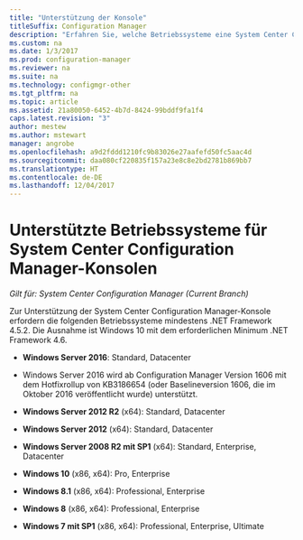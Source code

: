 ```yaml
---
title: "Unterstützung der Konsole"
titleSuffix: Configuration Manager
description: "Erfahren Sie, welche Betriebssysteme eine System Center Configuration Manager-Konsole unterstützt."
ms.custom: na
ms.date: 1/3/2017
ms.prod: configuration-manager
ms.reviewer: na
ms.suite: na
ms.technology: configmgr-other
ms.tgt_pltfrm: na
ms.topic: article
ms.assetid: 21a80050-6452-4b7d-8424-99bddf9fa1f4
caps.latest.revision: "3"
author: mestew
ms.author: mstewart
manager: angrobe
ms.openlocfilehash: a9d2fddd1210fc9b83026e27aafefd50fc5aac4d
ms.sourcegitcommit: daa080cf220835f157a23e8c8e2bd2781b869bb7
ms.translationtype: HT
ms.contentlocale: de-DE
ms.lasthandoff: 12/04/2017
---
```

# <a name="supported-operating-systems-for-system-center-configuration-manager-consoles"></a>Unterstützte Betriebssysteme für System Center Configuration Manager-Konsolen

*Gilt für: System Center Configuration Manager (Current Branch)*


 Zur Unterstützung der System Center Configuration Manager-Konsole erfordern die folgenden Betriebssysteme mindestens .NET Framework 4.5.2. Die Ausnahme ist Windows 10 mit dem erforderlichen Minimum .NET Framework 4.6.  

-   **Windows Server 2016**: Standard, Datacenter  
  - Windows Server 2016 wird ab Configuration Manager Version 1606 mit dem Hotfixrollup von KB3186654 (oder Baselineversion 1606, die im Oktober 2016 veröffentlicht wurde) unterstützt.  


-   **Windows Server 2012 R2** (x64): Standard, Datacenter  

-   **Windows Server 2012** (x64): Standard, Datacenter  

-   **Windows Server 2008 R2 mit SP1** (x64): Standard, Enterprise, Datacenter  

-   **Windows 10** (x86, x64): Pro, Enterprise  

-   **Windows 8.1** (x86, x64): Professional, Enterprise  

-   **Windows 8** (x86, x64): Professional, Enterprise  

-   **Windows 7 mit SP1** (x86, x64): Professional, Enterprise, Ultimate  
